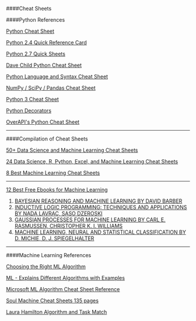 ####Cheat Sheets

####Python References

[Python Cheat Sheet](https://s3.amazonaws.com/michael-kennedy/downloads/DM/python_cheat_sheet.pdf)

[Python 2.4 Quick Reference Card](http://www.cheat-sheets.org/saved-copy/PQRC-2.4-A4-latest.pdf)

[Python 2.7 Quick Sheets](http://www.astro.up.pt/~sousasag/Python_For_Astronomers/Python_qr.pdf)

[Dave Child Python Cheat Sheet](http://www.cheatography.com/davechild/cheat-sheets/python/pdf/)

[Python Language and Syntax Cheat Sheet](http://ddi.ifi.lmu.de/probestudium/2013/ws-i-3d-programmierung/tutorials/python-referenzkarte)

[NumPy / SciPy / Pandas Cheat Sheet](https://s3.amazonaws.com/quandl-static-content/Documents/Quandl+-+Pandas,+SciPy,+NumPy+Cheat+Sheet.pdf)

[Python 3 Cheat Sheet](https://perso.limsi.fr/pointal/_media/python:cours:mementopython3-english.pdf)

[Python Decorators](http://hairysun.com/downloads/DecoratorHandout.pdf)

[OverAPI's Python Cheat Sheet](http://overapi.com/python/)

*****
####Compilation of Cheat Sheets

[50+ Data Science and Machine Learning Cheat Sheets](http://www.kdnuggets.com/2015/07/good-data-science-machine-learning-cheat-sheets.html)

[24 Data Science, R, Python, Excel, and Machine Learning Cheat Sheets](http://www.datasciencecentral.com/profiles/blogs/20-data-science-r-python-excel-and-machine-learning-cheat-sheets)

[8 Best Machine Learning Cheat Sheets](http://devzum.com/2015/06/best-machine-learning-cheat-sheets/)  

*****

[12 Best Free Ebooks for Machine Learning](http://devzum.com/2015/05/best-free-machine-learning-ebooks/)  
 1. [BAYESIAN REASONING AND MACHINE LEARNING BY DAVID BARBER](http://www.e-booksdirectory.com/details.php?ebook=5283)
 2. [INDUCTIVE LOGIC PROGRAMMING: TECHNIQUES AND APPLICATIONS BY NADA LAVRAC, SASO DZEROSKI](http://www.e-booksdirectory.com/details.php?ebook=1105)
 3. [GAUSSIAN PROCESSES FOR MACHINE LEARNING BY CARL E. RASMUSSEN, CHRISTOPHER K. I. WILLIAMS](http://www.e-booksdirectory.com/details.php?ebook=1774)
 4. [MACHINE LEARNING, NEURAL AND STATISTICAL CLASSIFICATION BY D. MICHIE, D. J. SPIEGELHALTER](http://www.e-booksdirectory.com/details.php?ebook=1118)
 

*****

####Machine Learning References

[Choosing the Right ML Algorithm](http://scikit-learn.org/stable/tutorial/machine_learning_map/)

[ML - Explains Different Algorithms with Examples](https://dzone.com/refcardz/machine-learning-predictive)

[Microsoft ML Algorithm Cheat Sheet Reference ](https://azure.microsoft.com/en-in/documentation/articles/machine-learning-algorithm-cheat-sheet/)

[Soul Machine Cheat Sheets 135 pages](soulmachine_ml_135_pages.pdf)

[Laura Hamilton Algorithm and Task Match](http://www.lauradhamilton.com/machine-learning-algorithm-cheat-sheet)


